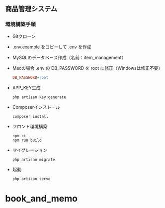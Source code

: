 ## 商品管理システム

### 環境構築手順

* Gitクローン
* .env.example をコピーして .env を作成
* MySQLのデータベース作成（名前：item_management）
* Macの場合 .env の DB_PASSWORD を root に修正（Windowsは修正不要）

    ```INI
    DB_PASSWORD=root
    ```

* APP_KEY生成

    ```console
    php artisan key:generate
    ```

* Composerインストール

    ```console
    composer install
    ```

* フロント環境構築

    ```console
    npm ci
    npm run build
    ```

* マイグレーション

    ```console
    php artisan migrate
    ```

* 起動

    ```console
    php artisan serve
    ```
# book_and_memo
